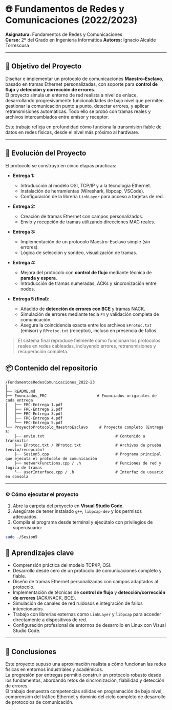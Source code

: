 # 🌐 Fundamentos de Redes y Comunicaciones (2022/2023)

**Asignatura:** Fundamentos de Redes y Comunicaciones  
**Curso:** 2º del Grado en Ingeniería Informática
**Autores:** Ignacio Alcalde Torrescusa  

---

## 🎯 Objetivo del Proyecto

Diseñar e implementar un protocolo de comunicaciones **Maestro–Esclavo**, basado en tramas Ethernet personalizadas, con soporte para **control de flujo** y **detección y corrección de errores**.  
El proyecto simula un entorno de red realista a nivel de enlace, desarrollando progresivamente funcionalidades de bajo nivel que permiten gestionar la comunicación punto a punto, detectar errores, y aplicar retransmisiones automáticas. Todo ello se probó con tramas reales y archivos intercambiados entre emisor y receptor.

Este trabajo refleja en profundidad cómo funciona la transmisión fiable de datos en redes físicas, desde el nivel más próximo al hardware.

---

## 🧩 Evolución del Proyecto

El protocolo se construyó en cinco etapas prácticas:

- **Entrega 1:**  
  - Introducción al modelo OSI, TCP/IP y a la tecnología Ethernet.  
  - Instalación de herramientas (Wireshark, libpcap, VSCode).  
  - Configuración de la librería `LinkLayer` para acceso a tarjetas de red.

- **Entrega 2:**  
  - Creación de tramas Ethernet con campos personalizados.  
  - Envío y recepción de tramas utilizando direcciones MAC reales.  

- **Entrega 3:**  
  - Implementación de un protocolo Maestro–Esclavo simple (sin errores).  
  - Lógica de selección y sondeo, visualización de tramas.  

- **Entrega 4:**  
  - Mejora del protocolo con **control de flujo** mediante técnica de **parada y espera**.  
  - Introducción de tramas numeradas, ACKs y sincronización entre nodos.

- **Entrega 5 (final):**  
  - Añadido de **detección de errores con BCE** y tramas NACK.  
  - Simulación de errores mediante tecla `F4` y validación completa de comunicación.  
  - Asegura la coincidencia exacta entre los archivos `EProtoc.txt` (emisor) y `RProtoc.txt` (receptor), incluso en presencia de fallos.

> El sistema final reproduce fielmente cómo funcionan los protocolos reales en redes cableadas, incluyendo errores, retransmisiones y recuperación completa.

## 📦 Contenido del repositorio
```
/FundamentosRedesComunicaciones_2022-23
│
├── README.md                              
├── Enunciados_FRC                      # Enunciados originales de cada entrega
│   ├── FRC-Entrega 1.pdf
│   ├── FRC-Entrega 2.pdf
│   ├── FRC-Entrega 3.pdf
│   ├── FRC-Entrega 4.pdf
│   └── FRC-Entrega 5.pdf
└── ProyectoProtocolo_MaestroEsclavo     # Proyecto completo (Entrega 5)
    ├── envio.txt                               # Contenido a transmitir
    ├── EProtoc.txt / RProtoc.txt               # Archivos de prueba (envío/recepción)
    ├── Sesion5.cpp                             # Programa principal que ejecuta el protocolo de comunicación
    ├── networkFunctions.cpp / .h               # Funciones de red y lógica de tramas
    └── userInterface.cpp / .h                  # Interfaz de usuario en consola
```

---

### ⚙️ Cómo ejecutar el proyecto

1. Abre la carpeta del proyecto en **Visual Studio Code**.
2. Asegúrate de tener instalado `g++`, `libpcap-dev` y los permisos adecuados.
3. Compila el programa desde terminal y ejecútalo con privilegios de superusuario:

```bash
sudo ./Sesion5
```

## 📘 Aprendizajes clave

- Comprensión práctica del modelo TCP/IP, OSI.
- Desarrollo desde cero de un protocolo de comunicaciones completo y fiable.
- Diseño de tramas Ethernet personalizadas con campos adaptados al protocolo.
- Implementación de técnicas de **control de flujo** y **detección/corrección de errores** (ACK/NACK, BCE).
- Simulación de canales de red ruidosos e integración de fallos intencionados.
- Trabajo con librerías externas como `LinkLayer` y `libpcap` para acceder directamente a dispositivos de red.
- Configuración profesional de entornos de desarrollo en Linux con Visual Studio Code.

---

## 📌 Conclusiones

Este proyecto supuso una aproximación realista a cómo funcionan las redes físicas en entornos industriales y académicos.  
La progresión por entregas permitió construir un protocolo robusto desde los fundamentos, abordando retos de sincronización, fiabilidad y detección de errores.  
El trabajo demuestra competencias sólidas en programación de bajo nivel, comprensión del tráfico Ethernet y dominio del ciclo completo de desarrollo de protocolos de comunicación.
